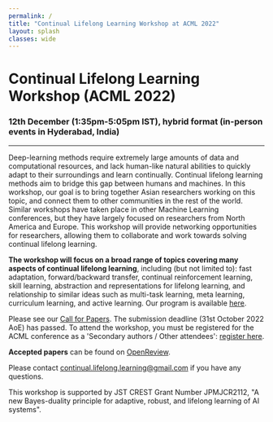 ```yaml
---
permalink: /
title: "Continual Lifelong Learning Workshop at ACML 2022"
layout: splash
classes: wide
---
```


# Continual Lifelong Learning Workshop (ACML 2022)
### 12th December (1:35pm-5:05pm IST), hybrid format (in-person events in Hyderabad, India)

--------------------------------------

Deep-learning methods require extremely large amounts of data and computational resources, and lack human-like natural abilities to quickly adapt to their surroundings and learn continually. Continual lifelong learning methods aim to bridge this gap between humans and machines. In this workshop, our goal is to bring together Asian researchers working on this topic, and connect them to other communities in the rest of the world. Similar workshops have taken place in other Machine Learning conferences, but they have largely focused on researchers from North America and Europe. This workshop will provide networking opportunities for researchers, allowing them to collaborate and work towards solving continual lifelong learning.

**The workshop will focus on a broad range of topics covering many aspects of continual lifelong learning**, including (but not limited to): fast adaptation, forward/backward transfer, continual reinforcement learning, skill learning, abstraction and representations for lifelong learning, and relationship to similar ideas such as multi-task learning, meta learning, curriculum learning, and active learning. Our program is available [here](/program/).

Please see our [Call for Papers](/cfp/). The submission deadline (31st October 2022 AoE) has passed. To attend the workshop, you must be registered for the ACML conference as a 'Secondary authors / Other attendees': [register here](https://www.acml-conf.org/2022/registration.html). 

**Accepted papers** can be found on [OpenReview](https://openreview.net/group?id=ACML.org/2022/Workshop/CLL#accept). 

Please contact [continual.lifelong.learning@gmail.com](mailto:continual.lifelong.learning@gmail.com) if you have any questions. 

This workshop is supported by JST CREST Grant Number JPMJCR2112, "A new Bayes-duality principle for adaptive, robust, and lifelong learning of AI systems".
